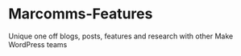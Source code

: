# Marcomms-Features
Unique one off blogs, posts, features and research with other Make WordPress teams
